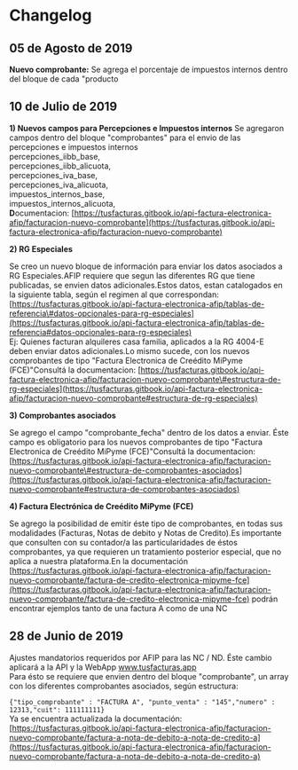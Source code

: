 # Changelog

## 05 de Agosto de 2019

**Nuevo comprobante:** Se agrega el porcentaje de impuestos internos dentro del bloque de  cada "producto

## 10 de Julio de 2019

**1\) Nuevos campos para Percepciones e Impuestos internos** Se agregaron campos dentro del bloque "comprobantes" para el envio de las percepciones e impuestos internos   
percepciones\_iibb\_base,  
percepciones\_iibb\_alicuota,  
percepciones\_iva\_base,  
percepciones\_iva\_alicuota,  
impuestos\_internos\_base,  
impuestos\_internos\_alicuota,  
**D**ocumentacion:   [https://tusfacturas.gitbook.io/api-factura-electronica-afip/facturacion-nuevo-comprobante](https://tusfacturas.gitbook.io/api-factura-electronica-afip/facturacion-nuevo-comprobante)  
  
**2\) RG Especiales**

Se creo un nuevo bloque de información para enviar los datos asociados a RG Especiales.AFIP requiere que segun las diferentes RG que tiene publicadas, se envien datos adicionales.Estos datos, estan catalogados en la siguiente tabla, según el regimen al que correspondan:[https://tusfacturas.gitbook.io/api-factura-electronica-afip/tablas-de-referencia\#datos-opcionales-para-rg-especiales](https://tusfacturas.gitbook.io/api-factura-electronica-afip/tablas-de-referencia#datos-opcionales-para-rg-especiales)  
Ej: Quienes facturan alquileres casa familia, aplicados a la RG 4004-E deben enviar datos adicionales.Lo mismo sucede, con los nuevos comprobantes de tipo "Factura Electronica de Creédito MiPyme \(FCE\)"Consultá la documentacion:  [https://tusfacturas.gitbook.io/api-factura-electronica-afip/facturacion-nuevo-comprobante\#estructura-de-rg-especiales](https://tusfacturas.gitbook.io/api-factura-electronica-afip/facturacion-nuevo-comprobante#estructura-de-rg-especiales)  
  
**3\) Comprobantes asociados**

Se agrego el campo "comprobante\_fecha" dentro de los datos a enviar. Éste campo es obligatorio para los nuevos comprobantes de tipo "Factura Electronica de Creédito MiPyme \(FCE\)"Consultá la documentacion:  [https://tusfacturas.gitbook.io/api-factura-electronica-afip/facturacion-nuevo-comprobante\#estructura-de-comprobantes-asociados](https://tusfacturas.gitbook.io/api-factura-electronica-afip/facturacion-nuevo-comprobante#estructura-de-comprobantes-asociados)   
  
**4\) Factura Electrónica de Creédito MiPyme \(FCE\)**

Se agrego la posibilidad de emitir éste tipo de comprobantes, en todas sus modalidades \(Facturas, Notas de debito y Notas de Credito\).Es importante que consulten con su contador/a las particularidades de éstos comprobantes, ya que requieren un tratamiento posterior especial, que no aplica a nuestra plataforma.En la documentación [https://tusfacturas.gitbook.io/api-factura-electronica-afip/facturacion-nuevo-comprobante/factura-de-credito-electronica-mipyme-fce](https://tusfacturas.gitbook.io/api-factura-electronica-afip/facturacion-nuevo-comprobante/factura-de-credito-electronica-mipyme-fce)   podrán encontrar ejemplos tanto de una factura A como de una NC

## 28 de Junio de 2019

Ajustes mandatorios requeridos por AFIP para las NC / ND. Éste cambio aplicará a la API y la WebApp www.tusfacturas.app  
Para ésto se requiere que envien dentro del bloque "comprobante", un array con los diferentes comprobantes asociados, según estructura:

`{"tipo_comprobante" : "FACTURA A", "punto_venta" : "145","numero" : 12313,"cuit": 111111111}`   
Ya se encuentra actualizada la documentación:  [https://tusfacturas.gitbook.io/api-factura-electronica-afip/facturacion-nuevo-comprobante/factura-a-nota-de-debito-a-nota-de-credito-a](https://tusfacturas.gitbook.io/api-factura-electronica-afip/facturacion-nuevo-comprobante/factura-a-nota-de-debito-a-nota-de-credito-a)  
  


